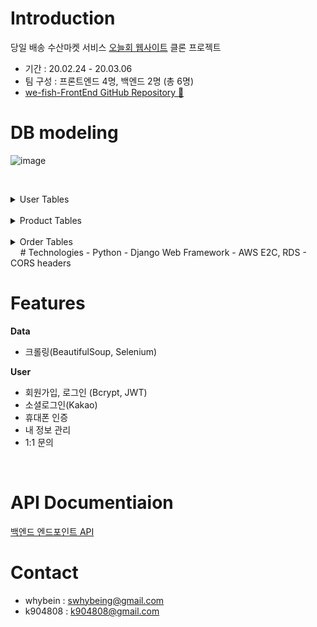 # Introduction

당일 배송 수산마켓 서비스 [오늘회 웹사이트](https://www.onul-hoi.com) 클론 프로젝트
- 기간    : 20.02.24 - 20.03.06
- 팀 구성 : 프론트엔드 4명, 백엔드 2명 (총 6명) 
- [we-fish-FrontEnd GitHub Repository &#128205;](https://github.com/wecode-bootcamp-korea/we-fish-frontend)


# DB modeling
![image](https://user-images.githubusercontent.com/58175076/75958430-8b012180-5eff-11ea-8059-77a568ef1c0a.png)

&nbsp;
&nbsp;
&nbsp;

<details markdown = "1">
    <summary>User Tables</summary>

&nbsp;
### users
- 가입 회원의 정보를 저장합니다.

&nbsp;
### user_asks
- 1:1문의에 대한 기록을 남깁니다.

&nbsp;
### user_verifications
- 휴대폰 인증에 대한 기록을 남깁니다.
</details>
&nbsp;
&nbsp;
<details markdown = "1">
    <summary>Product Tables</summary>

&nbsp;
### categories
- 상품 카테고리 정보를 저장합니다.
- 카테고리 목록에 표시되는 카테고리인지 여부가 BOOLEAN 필드로 구분됩니다. 

&nbsp;
### products
- 상품의 정보를 저장합니다.
- 카테고리와 MANY TO MANY 관계를 이룹니다.
- 상세설명은 html 태그로 되어 있습니다.
- 상품 등록일이 7일 이내일일 경우 신상품 카테고리로 구분됩니다.

&nbsp;
### products_categories
- 상품과 카테고리의 관계정보를 저장합니다.
- 상품과 카테고리는 외부키를 가져옵니다. 

&nbsp;
### dates
- 상품 배송이 가능한 날짜를 저장합니다.
- 오늘 이후 5일을 도착 날짜포 표시할 수 있습니다.

&nbsp;
### stocks
- 상품의 날짜별 배송가능 수량을 저장합니다.
- 상품과 날짜는 외부키를 가져옵니다.
- 상품의 날짜별 수량이 없어지면 배송가능 날짜가 다음날로 바뀝니다.


&nbsp;
### sections
- themes 의 상위 카테고리
- 각 테마의 조합을 저장합니다.

&nbsp;
### themes
- 테마 정보를 저장합니다.
- 테마는 한 개의 섹션에 속하도록 외부키를 가져옵니다.

&nbsp;
### theme_products
- 테마의 상품 구성을 저장합니다.
- 상품은 외부키로 가져옵니다.

&nbsp;
### reviews
- 상품별 상품후기를 저장합니다.
- 상품명, 작성자, 주문번호는 외부키를 가져옵니다.
- 상품별 후기를 가져올 수 있습니다.
- 주문번호에 해당하는 후기를 가져올 수 있습니다.
</details>
&nbsp;
&nbsp;

<details markdown = "1">
    <summary>Order Tables</summary>

&nbsp;
### carts
- 장바구니 정보를 저장합니다.
- 주문번호를 외부키로 가지며 장바구니에 상품을 넣으면 `orders`에 주문번호가 자동으로 생성됩니다.

&nbsp;
### orders
- 장바구니에서 결제하기를 누를 경우 장바구니의 상품 정보를 그대로 가져옵니다.
- 상품 목록과 주문 금액 그리고 결제방법, 배송 정보를 저장합니다.
- status 칼럼에서 주문완료 여부를 구분합니다.
- `carts` 테이블과 조인하면 상품별 누적판매 수량으로 인기상품 정렬할 수 있습니다.


&nbsp;
### addresses
- 배송 가능 지역 목록을 저장합니다.
- 회원가입시, 배송지 변경시 우편번호로 배송 가능 여부를 판단할 수 있습니다.
</details>
&nbsp;
&nbsp;
# Technologies
- Python
- Django Web Framework
- AWS E2C, RDS
- CORS headers
&nbsp;
&nbsp;

# Features
**Data**
- 크롤링(BeautifulSoup, Selenium)

**User**
- 회원가입, 로그인 (Bcrypt, JWT)
- 소셜로그인(Kakao)
- 휴대폰 인증
- 내 정보 관리
- 1:1 문의

&nbsp;
&nbsp;
# API Documentiaion
[백엔드 엔드포인트 API](https://documenter.getpostman.com/view/10398614/SzRw2WX9?version=latest)
&nbsp;
&nbsp;
# Contact
- whybein : swhybeing@gmail.com
- k904808 : k904808@gmail.com
&nbsp;
&nbsp;
